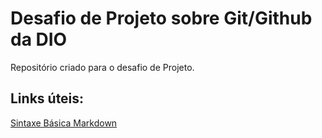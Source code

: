 # Desafio de Projeto sobre Git/Github da DIO

Repositório criado para o desafio de Projeto.

## Links úteis:
[Sintaxe Básica Markdown](https://www.markdownguide.org/basic-syntax/)
